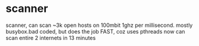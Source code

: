 # scanner
scanner, can scan ~3k open hosts on 100mbit 1ghz per millisecond. mostly busybox.bad coded, but does the job FAST, coz uses pthreads
now can scan entire 2 internets in 13 minutes 
